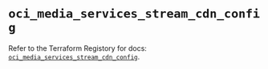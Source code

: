 # `oci_media_services_stream_cdn_config`

Refer to the Terraform Registory for docs: [`oci_media_services_stream_cdn_config`](https://registry.terraform.io/providers/oracle/oci/6.18.0/docs/resources/media_services_stream_cdn_config).
